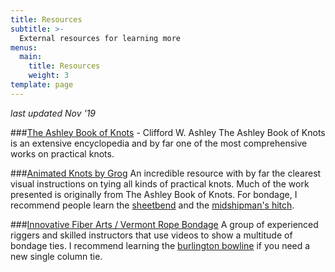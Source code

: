 ```yaml
---
title: Resources
subtitle: >-
  External resources for learning more
menus:
  main:
    title: Resources
    weight: 3
template: page
---
```

*last updated Nov '19*

###[The Ashley Book of Knots](https://en.wikipedia.org/wiki/The_Ashley_Book_of_Knots) - Clifford W. Ashley
The Ashley Book of Knots is an extensive encyclopedia and by far one of the most comprehensive works on practical knots.

###[Animated Knots by Grog](https://www.animatedknots.com/complete-knot-list)
An incredible resource with by far the clearest visual instructions on tying all kinds of practical knots. Much of the work presented is originally from The Ashley Book of Knots. For bondage, I recommend people learn the [sheetbend](https://www.animatedknots.com/sheet-bend-knot) and the [midshipman's hitch](https://www.animatedknots.com/midshipmans-hitch-knot).

###[Innovative Fiber Arts / Vermont Rope Bondage](http://ifavermont.blogspot.com/)
A group of experienced riggers and skilled instructors that use videos to show a multitude of bondage ties. I recommend learning the [burlington bowline](https://ifavermont.blogspot.com/2013/11/the-burlington-bowline.html) if you need a new single column tie.